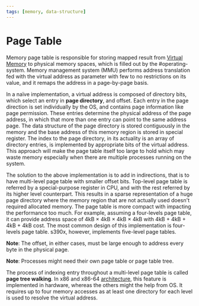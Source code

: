 ```yaml
---
tags: [memory, data-structure]
---
```


# Page Table

Memory page table is responsible for storing mapped result from [Virtual Memory](202206251436.md)
to physical memory spaces, which is filled out by the #operating-system. Memory
management system (MMU) performs address translation fed with the virtual
address as parameter with few to no restrictions on its value, and it remaps the
address in a page-by-page basis.

In a naïve implementation, a virtual address is composed of directory bits,
which select an entry in **page directory**, and offset. Each entry in the page
direction is set individually by the OS, and contains page information like page
permission. These entries determine the physical address of the page address, in
which that more than one entry can point to the same address page. The data
structure of the page directory is stored contiguously in the memory and the
base address of this memory region is stored in special register. The index to
the page directory, in its actuality is an array of directory entries, is
implemented by appropriate bits of the virtual address. This approach will make
the page table itself too large to hold which may waste memory especially when
there are multiple processes running on the system.

The solution to the above implementation is to add in indirections, that is to
have multi-level page table with smaller offset bits. Top-level page table is
referred by a special-purpose register in CPU, and with the rest referred by its
higher level counterpart. This results in a sparse representation of a huge page
directory where the memory region that are not actually used doesn't required
allocated memory. The page table is more compact with impacting the performance
too much. For example, assuming a four-levels page table, it can provide address
space of 4kB $\times$ 4kB $\times$ 4kB $\times$ 4kB with 4kB + 4kB + 4kB + 4kB
cost. The most common design of this implementation is four-levels page table.
s390x, however, implements five-level page tables.

**Note**: The offset, in either cases, must be large enough to address every
byte in the physical page.

**Note**: Processes might need their own page table or page table tree.

The process of indexing entry throughout a multi-level page table is called
**page tree walking**. In x86 and x86-64 [architecture](202403151651.md), this
feature is implemented in hardware, whereas the others might the help from OS.
It requires up to four memory accesses as at least one directory for each level
is used to resolve the virtual address.
